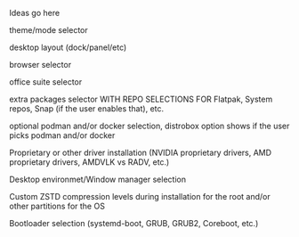 Ideas go here

theme/mode selector

desktop layout (dock/panel/etc)

browser selector

office suite selector

extra packages selector WITH REPO SELECTIONS FOR Flatpak, System repos, Snap (if the user enables that), etc.

optional podman and/or docker selection, distrobox option shows if the user picks podman and/or docker

Proprietary or other driver installation (NVIDIA proprietary drivers, AMD proprietary drivers, AMDVLK vs RADV, etc.)

Desktop environmet/Window manager selection

Custom ZSTD compression levels during installation for the root and/or other partitions for the OS

Bootloader selection (systemd-boot, GRUB, GRUB2, Coreboot, etc.)
